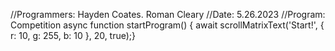 //Programmers: Hayden Coates.  Roman Cleary 
//Date: 5.26.2023
//Program: Competition
async function startProgram() {
	await scrollMatrixText('Start!', { r: 10, g: 255, b: 10 }, 20, true);}
